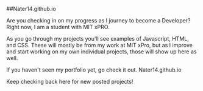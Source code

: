 ##Nater14.github.io

Are you checking in on my progress as I journey to become a Developer? Right now, I am a student with MIT xPRO.

As you go through my projects you'll see examples of Javascript, HTML, and CSS. These will mostly be from my work at MIT xPro, but as I improve and start working on my own individual projects, those will show up here as well.

If you haven't seen my portfolio yet, go check it out. Nater14.github.io

Keep checking back here for new posted projects!

